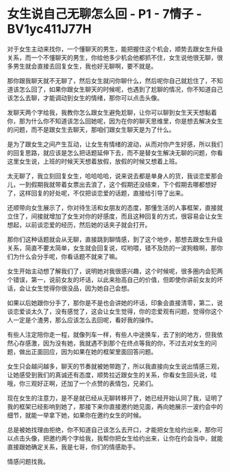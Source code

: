 # 女生说自己无聊怎么回 - P1 - 7情子 - BV1yc411J77H

对于女生主动来找你，一个懂聊天的男生，能把握住这个机会，顺势去跟女生升级关系，而一个不懂聊天的男生，你给他多少机会他都抓不住，女生说他很无聊，很多男生就会直接去回复女生，我也好无聊啊，要不就是。

那你跟我聊天就不无聊了，然后女生就问你聊什么，然后呢你自己就尬住了，不知道该怎么回了，如果你跟女生聊天的时候呢，也遇到了尬聊的情况，你不知道自己该怎么去聊，才能调动到女生的情绪，那你可以点击头像。

发聊天两个字给我，我教你怎么跟女生避免尬聊，让你可以聊到女生天天想黏着你，那为什么你不知道该怎么回她呢，因为在你的聊天思维里，你是想去解决女生的问题，而不是跟女生去聊天，那咱们跟女生聊天是为了什么。

是为了跟女生之间产生互动，让女生有情绪的波动，从而对你产生好感，所以我们的回复思路，就应该是怎么把话题延伸下去，而不是替女生解决无聊的问题，你看这里女生说，上班的时候天天想着放假，放假的时候又想着上班。

太无聊了，我立刻回复女生，哈哈哈哈，说来说去都是单身人的货，我谈恋爱那会儿，一到假期我就带着女票出去浪了，这个假期还没结束，下个假期去哪都想好了，这样回复的好处呢，不仅把谈恋爱的话题，直接给引导了出来。

还顺带向女生展示了，你对待生活和女朋友的态度，那懂生活的人事框架，直接就立住了，间接就增加了女生对你的好感度，而且这种回复的方式，很容易会让女生想起，以前谈恋爱的经历，然后她的话夹子就会打开。

那你们这种话题就会从无聊，直接跳到聊情感，到了这个地步，那想去跟女生升级关系，简直不要太简单，女生就会回复说，哎哟喂，错不及防的一波狗粮啊，那你们为什么会分手呢，你看话题不就来了嘛。

女生开始主动想了解我们了，说明她对我很感兴趣，这个时候呢，很多圈内会犯两个错误，第一，说前女友的坏话，以此来抬高自己的价值，但即使你讲前女友的坏话，会让女生觉得你很没品，因为她自己会想。

如果以后她跟你分手了，那你是不是也会讲她的坏话，印象会直接清零，第二，说谈恋爱谈太久了，没有感觉了，这会让女生觉得，你的恋爱观有问题，觉得你这个人一定是个渣男，那么应该怎么去回呢，看好我的操作。

有些人注定陪你走一程，就像列车一样，有些人中途换车，去了别的地方，但我依然心存感激，因为没有她，我就遇不到那个在终点等我的你，不过去对女生的问题，做出正面回应，因为如果在她的框架里面回答问题。

女生只会越问越多，聊天的节奏就被她带跑了，所以我直接向女生说出情感三观，让她感受到我们的真诚还有态度，顺势拉近跟女生的关系，你看女生回头说，哇哦，你三观好正啊，还加了一个点赞的表情包，兄弟们。

现在女生的注意力，是不是就已经从无聊转移开了，她已经开始认同了我，证明了我的框架已经影响到她了，那接下来你直接邀约她见面，再向她展示一波约会中的细节，就能一举拿下她，如果你在邀约女生的时候。

总是被她找理由拒绝，你不知道自己该怎么去开口，才能把女生给约出来，那你可以点击头像，把邀约两个字给我，我帮你把女生给约出来，让你在约会当中，就能直接跟她确定关系，我是七哥，你们的情感助手。

情感问题找我。